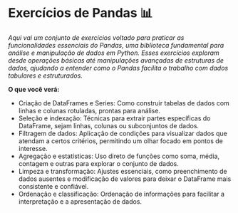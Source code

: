 # Exercícios de Pandas 📊

_Aqui vai um conjunto de exercícios voltado para praticar as funcionalidades essenciais do Pandas, uma biblioteca fundamental para análise e manipulação de dados em Python. Esses exercícios exploram desde operações básicas até manipulações avançadas de estruturas de dados, ajudando a entender como o Pandas facilita o trabalho com dados tabulares e estruturados._

**O que você verá:**

- Criação de DataFrames e Series: Como construir tabelas de dados com linhas e colunas rotuladas, prontas para análise.
- Seleção e indexação: Técnicas para extrair partes específicas do DataFrame, sejam linhas, colunas ou subconjuntos de dados.
- Filtragem de dados: Aplicação de condições para visualizar dados que atendam a certos critérios, permitindo um olhar focado em pontos de interesse.
- Agregação e estatísticas: Uso direto de funções como soma, média, contagem e outras para explorar o conjunto de dados.
- Limpeza e transformação: Ajustes essenciais, como preenchimento de dados ausentes e modificação de valores para deixar o DataFrame mais consistente e confiável.
- Ordenação e classificação: Ordenação de informações para facilitar a interpretação e a apresentação de dados.